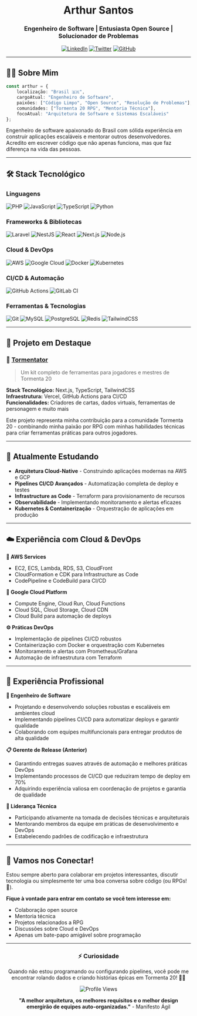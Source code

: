 <div align="center">

# Arthur Santos
### Engenheiro de Software | Entusiasta Open Source | Solucionador de Problemas

[![LinkedIn](https://img.shields.io/badge/LinkedIn-0077B5?style=for-the-badge&logo=linkedin&logoColor=white)](https://www.linkedin.com/in/arthur-vilmar-dos-santos-468671172/)
[![Twitter](https://img.shields.io/badge/Twitter-1DA1F2?style=for-the-badge&logo=twitter&logoColor=white)](https://twitter.com/arthurstos)
[![GitHub](https://img.shields.io/badge/GitHub-100000?style=for-the-badge&logo=github&logoColor=white)](https://github.com/santos-arthur)

</div>

---

## 👨‍💻 Sobre Mim

```typescript
const arthur = {
    localização: "Brasil 🇧🇷",
    cargoAtual: "Engenheiro de Software",
    paixões: ["Código Limpo", "Open Source", "Resolução de Problemas"],
    comunidades: ["Tormenta 20 RPG", "Mentoria Técnica"],
    focoAtual: "Arquitetura de Software e Sistemas Escaláveis"
};
```

Engenheiro de software apaixonado do Brasil com sólida experiência em construir aplicações escaláveis e mentorar outros desenvolvedores. Acredito em escrever código que não apenas funciona, mas que faz diferença na vida das pessoas.

---

## 🛠️ Stack Tecnológico

### Linguagens
![PHP](https://img.shields.io/badge/PHP-777BB4?style=for-the-badge&logo=php&logoColor=white)
![JavaScript](https://img.shields.io/badge/JavaScript-F7DF1E?style=for-the-badge&logo=javascript&logoColor=black)
![TypeScript](https://img.shields.io/badge/TypeScript-007ACC?style=for-the-badge&logo=typescript&logoColor=white)
![Python](https://img.shields.io/badge/Python-3776AB?style=for-the-badge&logo=python&logoColor=white)

### Frameworks & Bibliotecas
![Laravel](https://img.shields.io/badge/Laravel-FF2D20?style=for-the-badge&logo=laravel&logoColor=white)
![NestJS](https://img.shields.io/badge/NestJS-E0234E?style=for-the-badge&logo=nestjs&logoColor=white)
![React](https://img.shields.io/badge/React-20232A?style=for-the-badge&logo=react&logoColor=61DAFB)
![Next.js](https://img.shields.io/badge/Next.js-000000?style=for-the-badge&logo=next.js&logoColor=white)
![Node.js](https://img.shields.io/badge/Node.js-43853D?style=for-the-badge&logo=node.js&logoColor=white)

### Cloud & DevOps
![AWS](https://img.shields.io/badge/Amazon_AWS-232F3E?style=for-the-badge&logo=amazon-aws&logoColor=white)
![Google Cloud](https://img.shields.io/badge/Google_Cloud-4285F4?style=for-the-badge&logo=google-cloud&logoColor=white)
![Docker](https://img.shields.io/badge/Docker-2496ED?style=for-the-badge&logo=docker&logoColor=white)
![Kubernetes](https://img.shields.io/badge/Kubernetes-326CE5?style=for-the-badge&logo=kubernetes&logoColor=white)

### CI/CD & Automação
![GitHub Actions](https://img.shields.io/badge/GitHub_Actions-2088FF?style=for-the-badge&logo=github-actions&logoColor=white)
![GitLab CI](https://img.shields.io/badge/GitLab_CI-FCA326?style=for-the-badge&logo=gitlab&logoColor=white)

### Ferramentas & Tecnologias
![Git](https://img.shields.io/badge/Git-F05032?style=for-the-badge&logo=git&logoColor=white)
![MySQL](https://img.shields.io/badge/MySQL-005C84?style=for-the-badge&logo=mysql&logoColor=white)
![PostgreSQL](https://img.shields.io/badge/PostgreSQL-316192?style=for-the-badge&logo=postgresql&logoColor=white)
![Redis](https://img.shields.io/badge/Redis-DC382D?style=for-the-badge&logo=redis&logoColor=white)
![TailwindCSS](https://img.shields.io/badge/Tailwind_CSS-38B2AC?style=for-the-badge&logo=tailwind-css&logoColor=white)

---

## 🎯 Projeto em Destaque

### 🎲 [Tormentator](https://github.com/Projeto-Tormentator/Tormentator)
> Um kit completo de ferramentas para jogadores e mestres de Tormenta 20

**Stack Tecnológico:** Next.js, TypeScript, TailwindCSS  
**Infraestrutura:** Vercel, GitHub Actions para CI/CD  
**Funcionalidades:** Criadores de cartas, dados virtuais, ferramentas de personagem e muito mais

Este projeto representa minha contribuição para a comunidade Tormenta 20 - combinando minha paixão por RPG com minhas habilidades técnicas para criar ferramentas práticas para outros jogadores.

---

## 🌱 Atualmente Estudando

- **Arquitetura Cloud-Native** - Construindo aplicações modernas na AWS e GCP
- **Pipelines CI/CD Avançados** - Automatização completa de deploy e testes
- **Infrastructure as Code** - Terraform para provisionamento de recursos
- **Observabilidade** - Implementando monitoramento e alertas eficazes
- **Kubernetes & Containerização** - Orquestração de aplicações em produção

---

## ☁️ Experiência com Cloud & DevOps

**🚀 AWS Services**
- EC2, ECS, Lambda, RDS, S3, CloudFront
- CloudFormation e CDK para Infrastructure as Code
- CodePipeline e CodeBuild para CI/CD

**🔧 Google Cloud Platform**
- Compute Engine, Cloud Run, Cloud Functions
- Cloud SQL, Cloud Storage, Cloud CDN
- Cloud Build para automação de deploys

**⚙️ Práticas DevOps**
- Implementação de pipelines CI/CD robustos
- Containerização com Docker e orquestração com Kubernetes
- Monitoramento e alertas com Prometheus/Grafana
- Automação de infraestrutura com Terraform

---

## 💼 Experiência Profissional

**🚀 Engenheiro de Software**  
- Projetando e desenvolvendo soluções robustas e escaláveis em ambientes cloud
- Implementando pipelines CI/CD para automatizar deploys e garantir qualidade
- Colaborando com equipes multifuncionais para entregar produtos de alta qualidade

**📋 Gerente de Release (Anterior)**  
- Garantindo entregas suaves através de automação e melhores práticas DevOps
- Implementando processos de CI/CD que reduziram tempo de deploy em 70%
- Adquirindo experiência valiosa em coordenação de projetos e garantia de qualidade

**👥 Liderança Técnica**  
- Participando ativamente na tomada de decisões técnicas e arquiteturais
- Mentorando membros da equipe em práticas de desenvolvimento e DevOps
- Estabelecendo padrões de codificação e infraestrutura

---

## 🤝 Vamos nos Conectar!

Estou sempre aberto para colaborar em projetos interessantes, discutir tecnologia ou simplesmente ter uma boa conversa sobre código (ou RPGs! 🎲).

**Fique à vontade para entrar em contato se você tem interesse em:**
- Colaboração open source
- Mentoria técnica
- Projetos relacionados a RPG
- Discussões sobre Cloud e DevOps
- Apenas um bate-papo amigável sobre programação

---

<div align="center">

### ⚡ Curiosidade
Quando não estou programando ou configurando pipelines, você pode me encontrar rolando dados e criando histórias épicas em Tormenta 20! 🎲✨

![Profile Views](https://komarev.com/ghpvc/?username=santos-arthur&color=blue&style=flat)

**"A melhor arquitetura, os melhores requisitos e o melhor design emergirão de equipes auto-organizadas."** - Manifesto Ágil

</div>
